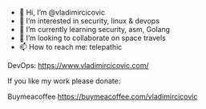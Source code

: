 - 👋 Hi, I’m @vladimircicovic
- 👀 I’m interested in security, linux & devops
- 🌱 I’m currently learning security, asm, Golang
- 💞️ I’m looking to collaborate on space travels
- 📫 How to reach me: telepathic


DevOps: https://www.vladimircicovic.com/ 

If you like my work please donate:

Buymeacoffee https://buymeacoffee.com/vladimircicovic

<!---
vladimircicovic/vladimircicovic is a ✨ special ✨ repository because its `README.md` (this file) appears on your GitHub profile.
You can click the Preview link to take a look at your changes.
--->
